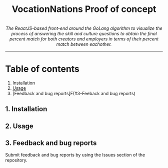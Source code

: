 <div align="center">
    <h1>VocationNations Proof of concept</h1>
    <br /><i>The ReactJS-based front-end around the GoLang algorithm to visualize the process of answering the skill and culture questions to obtain the final percent match for both creators and employers in terms of their percent match between eachother.</i><br>
</div>

---

# Table of contents

1. [Installation](#1-installation)
2. [Usage](#2-Usage)
3. [Feedback and bug reports]F(#3-Feeback and bug reports) 


## 1. Installation

## 2. Usage

## 3. Feedback and bug reports

Submit feedback and bug reports by using the Issues section of the repository.


